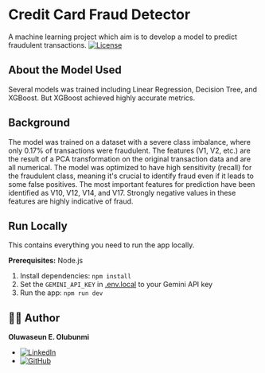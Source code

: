 # Credit Card Fraud Detector
A machine learning project which aim is to develop a model to predict fraudulent transactions.
[![License](https://img.shields.io/badge/License-MIT-lightgrey)](LICENSE)

## About the Model Used
Several models was trained including Linear Regression, Decision Tree, and XGBoost. But XGBoost achieved highly accurate metrics.

## Background
The model was trained on a dataset with a severe class imbalance, where only 0.17% of transactions were fraudulent. The features (V1, V2, etc.) are the result of a PCA transformation on the original transaction data and are all numerical. The model was optimized to have high sensitivity (recall) for the fraudulent class, meaning it's crucial to identify fraud even if it leads to some false positives. The most important features for prediction have been identified as V10, V12, V14, and V17. Strongly negative values in these features are highly indicative of fraud.

## Run Locally
This contains everything you need to run the app locally.

**Prerequisites:**  Node.js


1. Install dependencies:
   `npm install`
2. Set the `GEMINI_API_KEY` in [.env.local](.env.local) to your Gemini API key
3. Run the app:
   `npm run dev`

## 👨‍💻 Author
**Oluwaseun E. Olubunmi**
- [![LinkedIn](https://img.shields.io/badge/LinkedIn-Profile-blue?logo=linkedin)](https://www.linkedin.com/in/ooluwaseun/)
- [![GitHub](https://img.shields.io/badge/GitHub-Profile-black?logo=github)](https://github.com/emmyt1)
